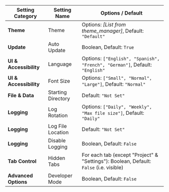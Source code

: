 | **Setting Category**       | **Setting Name**              | **Options / Default**                                                                 |
|----------------------------|-------------------------------|---------------------------------------------------------------------------------------|
| **Theme**                | Theme                         | Options: *[List from theme_manager]*, Default: `"Default"`                             |
| **Update**               | Auto Update                   | Boolean, Default: `True`                                                                |
| **UI & Accessibility**   | Language                      | Options: `["English", "Spanish", "French", "German"]`, Default: `"English"`             |
| **UI & Accessibility**   | Font Size                     | Options: `["Small", "Normal", "Large"]`, Default: `"Normal"`                            |
| **File & Data**          | Starting Directory            | Default: `"Not Set"`                                                                    |
| **Logging**              | Log Rotation                  | Options: `["Daily", "Weekly", "Max file size"]`, Default: `"Daily"`                       |
| **Logging**              | Log File Location             | Default: `"Not Set"`                                                                    |
| **Logging**              | Disable Logging               | Boolean, Default: `False`                                                               |
| **Tab Control**          | Hidden Tabs                   | For each tab (except "Project" & "Settings"): Boolean, Default: `False` (i.e. visible)    |
| **Advanced Options**     | Developer Mode                | Boolean, Default: `False`                                                               |
